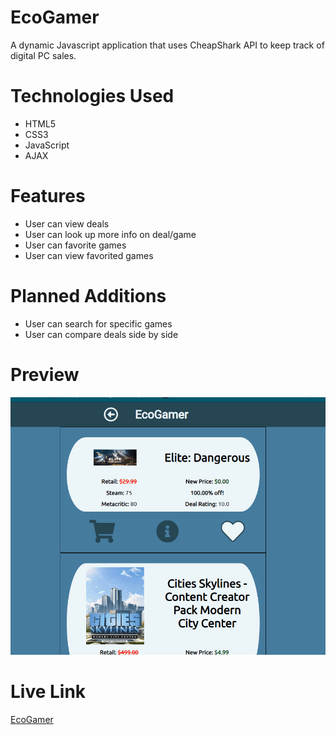 # EcoGamer

A dynamic Javascript application that uses CheapShark API to keep track of digital PC sales.

# Technologies Used

* HTML5
* CSS3
* JavaScript
* AJAX

# Features

* User can view deals
* User can look up more info on deal/game
* User can favorite games
* User can view favorited games

# Planned Additions
* User can search for specific games
* User can compare deals side by side

# Preview
![preview](https://github.com/DeanVo/ajax-project/blob/master/img/ajax-project.gif)


# Live Link
[EcoGamer](www.deanvo.github.io/ajax-project)
